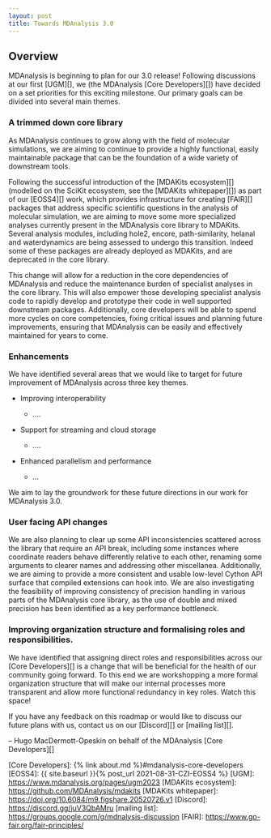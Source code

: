 ```yaml
---
layout: post
title: Towards MDAnalysis 3.0
---
```


## Overview

MDAnalysis is beginning to plan for our 3.0 release! Following discussions at our first [UGM][], we (the MDAnalysis [Core Developers][]) have decided on a set priorities for this exciting milestone. Our primary goals can be divided into several main themes.


### A trimmed down core library

As MDAnalysis continues to grow along with the field of molecular simulations, we are aiming to continue to provide a highly functional, easily maintainable package that can be the foundation of a wide variety of downstream tools.

Following the successful introduction of the [MDAKits ecosystem][] (modelled on the SciKit ecosystem, see the [MDAKits whitepaper][]) as part of our [EOSS4][] work, which provides infrastructure for creating [FAIR][] packages that address specific scientific questions in the analysis of molecular simulation, we are aiming to move some more specialized analyses currently present in the MDAnalysis core library to MDAKits. Several analysis modules, including  hole2, encore, path-similarity, helanal and waterdynamics are being assessed to undergo this transition. Indeed some of these packages are already deployed as MDAKits, and are deprecated in the core library.

This change will allow for a reduction in the core dependencies of MDAnalysis and reduce the maintenance burden of specialist analyses in the core library. This will also empower those developing specialist analysis code to rapidly develop and prototype their code in well supported downstream packages. Additionally, core developers will be able to spend more cycles on core competencies, fixing critical issues and planning future improvements, ensuring that MDAnalysis can be easily and effectively maintained for years to come.

### Enhancements

We have identified several areas that we would like to target for future improvement of MDAnalysis across three key themes.

* Improving interoperability
    - ....

* Support for streaming and cloud storage
    - ....

* Enhanced parallelism and performance
    - ...


We aim to lay the groundwork for these future directions in our work for MDAnalysis 3.0.

### User facing API changes 

We are also planning to clear up some API inconsistencies scattered across the library that require an API break, including some instances where coordinate readers behave differently relative to each other, renaming some arguments to clearer names and addressing other miscellanea. Additionally, we are aiming to provide a more consistent and usable low-level Cython API surface that compiled extensions can hook into. We are also investigating the feasibility of improving consistency of precision handling in various parts of the MDAnalysis core library, as the use of double and mixed precision has been identified as a key performance bottleneck.


### Improving organization structure and formalising roles and responsibilities. 

We have identified that assigning direct roles and responsibilities across our [Core Developers][] is a change that will be beneficial for the health of our community going forward.
To this end we are workshopping a more formal organization structure that will make our internal processes more transparent and allow more functional redundancy in key roles. Watch this space!


If you have any feedback on this roadmap or would like to discuss our future plans with us, contact us on our [Discord][] or [mailing list][].


– Hugo MacDermott-Opeskin on behalf of the MDAnalysis [Core Developers][]

[Core Developers]: {% link about.md %}#mdanalysis-core-developers
[EOSS4]: {{ site.baseurl }}{% post_url 2021-08-31-CZI-EOSS4 %}
[UGM]: https://www.mdanalysis.org/pages/ugm2023
[MDAKits ecosystem]: https://github.com/MDAnalysis/mdakits
[MDAKits whitepaper]: https://doi.org/10.6084/m9.figshare.20520726.v1
[Discord]: https://discord.gg/juV3QbAMru
[mailing list]: https://groups.google.com/g/mdnalysis-discussion
[FAIR]: https://www.go-fair.org/fair-principles/